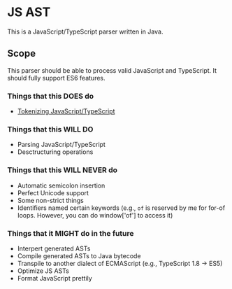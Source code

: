 # JS AST

This is a JavaScript/TypeScript parser written in Java.

## Scope
This parser should be able to process valid JavaScript and TypeScript. It should fully support ES6 features.

### Things that this DOES do
 - [Tokenizing JavaScript/TypeScript](https://github.com/Divisors/js_ast/tree/master/src/com/mindlin/jsast/impl/lexer)

### Things that this WILL DO
 - Parsing JavaScript/TypeScript
 - Desctructuring operations

### Things that this WILL NEVER do
 - Automatic semicolon insertion
 - Perfect Unicode support
 - Some non-strict things
 - Identifiers named certain keywords (e.g., `of` is reserved by me for for-of loops. However, you can do window['of']
 to access it)

### Things that it MIGHT do in the future
  - Interpert generated ASTs
  - Compile generated ASTs to Java bytecode
  - Transpile to another dialect of ECMAScript (e.g., TypeScript 1.8 -> ES5)
  - Optimize JS ASTs
  - Format JavaScript prettily
